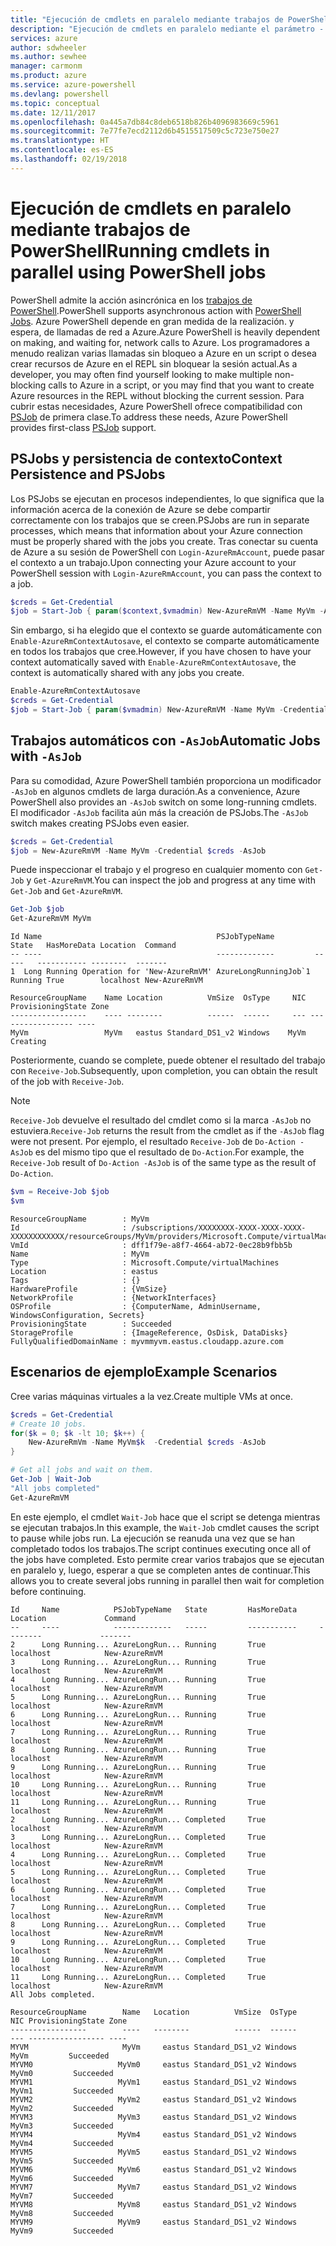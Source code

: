 ```yaml
---
title: "Ejecución de cmdlets en paralelo mediante trabajos de PowerShell"
description: "Ejecución de cmdlets en paralelo mediante el parámetro - AsJob."
services: azure
author: sdwheeler
ms.author: sewhee
manager: carmonm
ms.product: azure
ms.service: azure-powershell
ms.devlang: powershell
ms.topic: conceptual
ms.date: 12/11/2017
ms.openlocfilehash: 0a445a7db84c8deb6518b826b4096983669c5961
ms.sourcegitcommit: 7e77fe7ecd2112d6b4515517509c5c723e750e27
ms.translationtype: HT
ms.contentlocale: es-ES
ms.lasthandoff: 02/19/2018
---
```

# <a name="running-cmdlets-in-parallel-using-powershell-jobs"></a><span data-ttu-id="323f6-103">Ejecución de cmdlets en paralelo mediante trabajos de PowerShell</span><span class="sxs-lookup"><span data-stu-id="323f6-103">Running cmdlets in parallel using PowerShell jobs</span></span>

<span data-ttu-id="323f6-104">PowerShell admite la acción asincrónica en los [trabajos de PowerShell](/powershell/module/microsoft.powershell.core/about/about_jobs).</span><span class="sxs-lookup"><span data-stu-id="323f6-104">PowerShell supports asynchronous action with [PowerShell Jobs](/powershell/module/microsoft.powershell.core/about/about_jobs).</span></span>
<span data-ttu-id="323f6-105">Azure PowerShell depende en gran medida de la realización. y espera, de llamadas de red a Azure.</span><span class="sxs-lookup"><span data-stu-id="323f6-105">Azure PowerShell is heavily dependent on making, and waiting for, network calls to Azure.</span></span> <span data-ttu-id="323f6-106">Los programadores a menudo realizan varias llamadas sin bloqueo a Azure en un script o desea crear recursos de Azure en el REPL sin bloquear la sesión actual.</span><span class="sxs-lookup"><span data-stu-id="323f6-106">As a developer, you may often find yourself looking to make multiple non-blocking calls to Azure in a script, or you may find that you want to create Azure resources in the REPL without blocking the current session.</span></span> <span data-ttu-id="323f6-107">Para cubrir estas necesidades, Azure PowerShell ofrece compatibilidad con [PSJob](/powershell/module/microsoft.powershell.core/about/about_jobs) de primera clase.</span><span class="sxs-lookup"><span data-stu-id="323f6-107">To address these needs, Azure PowerShell provides first-class [PSJob](/powershell/module/microsoft.powershell.core/about/about_jobs) support.</span></span>

## <a name="context-persistence-and-psjobs"></a><span data-ttu-id="323f6-108">PSJobs y persistencia de contexto</span><span class="sxs-lookup"><span data-stu-id="323f6-108">Context Persistence and PSJobs</span></span>

<span data-ttu-id="323f6-109">Los PSJobs se ejecutan en procesos independientes, lo que significa que la información acerca de la conexión de Azure se debe compartir correctamente con los trabajos que se creen.</span><span class="sxs-lookup"><span data-stu-id="323f6-109">PSJobs are run in separate processes, which means that information about your Azure connection must be properly shared with the jobs you create.</span></span> <span data-ttu-id="323f6-110">Tras conectar su cuenta de Azure a su sesión de PowerShell con `Login-AzureRmAccount`, puede pasar el contexto a un trabajo.</span><span class="sxs-lookup"><span data-stu-id="323f6-110">Upon connecting your Azure account to your PowerShell session with `Login-AzureRmAccount`, you can pass the context to a job.</span></span>

```powershell
$creds = Get-Credential
$job = Start-Job { param($context,$vmadmin) New-AzureRmVM -Name MyVm -AzureRmContext $context -Credential $vmadmin} -Arguments (Get-AzureRmContext),$creds
```

<span data-ttu-id="323f6-111">Sin embargo, si ha elegido que el contexto se guarde automáticamente con `Enable-AzureRmContextAutosave`, el contexto se comparte automáticamente en todos los trabajos que cree.</span><span class="sxs-lookup"><span data-stu-id="323f6-111">However, if you have chosen to have your context automatically saved with `Enable-AzureRmContextAutosave`, the context is automatically shared with any jobs you create.</span></span>

```powershell
Enable-AzureRmContextAutosave
$creds = Get-Credential
$job = Start-Job { param($vmadmin) New-AzureRmVM -Name MyVm -Credential $vmadmin} -Arguments $creds
```

## <a name="automatic-jobs-with--asjob"></a><span data-ttu-id="323f6-112">Trabajos automáticos con `-AsJob`</span><span class="sxs-lookup"><span data-stu-id="323f6-112">Automatic Jobs with `-AsJob`</span></span>

<span data-ttu-id="323f6-113">Para su comodidad, Azure PowerShell también proporciona un modificador `-AsJob` en algunos cmdlets de larga duración.</span><span class="sxs-lookup"><span data-stu-id="323f6-113">As a convenience, Azure PowerShell also provides an `-AsJob` switch on some long-running cmdlets.</span></span>
<span data-ttu-id="323f6-114">El modificador `-AsJob` facilita aún más la creación de PSJobs.</span><span class="sxs-lookup"><span data-stu-id="323f6-114">The `-AsJob` switch makes creating PSJobs even easier.</span></span>

```powershell
$creds = Get-Credential
$job = New-AzureRmVM -Name MyVm -Credential $creds -AsJob
```

<span data-ttu-id="323f6-115">Puede inspeccionar el trabajo y el progreso en cualquier momento con `Get-Job` y `Get-AzureRmVM`.</span><span class="sxs-lookup"><span data-stu-id="323f6-115">You can inspect the job and progress at any time with `Get-Job` and `Get-AzureRmVM`.</span></span>

```powershell
Get-Job $job
Get-AzureRmVM MyVm
```

```Output
Id Name                                       PSJobTypeName         State   HasMoreData Location  Command
-- ----                                       -------------         -----   ----------- --------  -------
1  Long Running Operation for 'New-AzureRmVM' AzureLongRunningJob`1 Running True        localhost New-AzureRmVM

ResourceGroupName    Name Location          VmSize  OsType     NIC ProvisioningState Zone
-----------------    ---- --------          ------  ------     --- ----------------- ----
MyVm                 MyVm   eastus Standard_DS1_v2 Windows    MyVm          Creating
```

<span data-ttu-id="323f6-116">Posteriormente, cuando se complete, puede obtener el resultado del trabajo con `Receive-Job`.</span><span class="sxs-lookup"><span data-stu-id="323f6-116">Subsequently, upon completion, you can obtain the result of the job with `Receive-Job`.</span></span>

> [!NOTE]
> <span data-ttu-id="323f6-117">`Receive-Job` devuelve el resultado del cmdlet como si la marca `-AsJob` no estuviera.</span><span class="sxs-lookup"><span data-stu-id="323f6-117">`Receive-Job` returns the result from the cmdlet as if the `-AsJob` flag were not present.</span></span>
> <span data-ttu-id="323f6-118">Por ejemplo, el resultado `Receive-Job` de `Do-Action -AsJob` es del mismo tipo que el resultado de `Do-Action`.</span><span class="sxs-lookup"><span data-stu-id="323f6-118">For example, the `Receive-Job` result of `Do-Action -AsJob` is of the same type as the result of `Do-Action`.</span></span>

```powershell
$vm = Receive-Job $job
$vm
```

```Output
ResourceGroupName        : MyVm
Id                       : /subscriptions/XXXXXXXX-XXXX-XXXX-XXXX-XXXXXXXXXXXX/resourceGroups/MyVm/providers/Microsoft.Compute/virtualMachines/MyVm
VmId                     : dff1f79e-a8f7-4664-ab72-0ec28b9fbb5b
Name                     : MyVm
Type                     : Microsoft.Compute/virtualMachines
Location                 : eastus
Tags                     : {}
HardwareProfile          : {VmSize}
NetworkProfile           : {NetworkInterfaces}
OSProfile                : {ComputerName, AdminUsername, WindowsConfiguration, Secrets}
ProvisioningState        : Succeeded
StorageProfile           : {ImageReference, OsDisk, DataDisks}
FullyQualifiedDomainName : myvmmyvm.eastus.cloudapp.azure.com
```

## <a name="example-scenarios"></a><span data-ttu-id="323f6-119">Escenarios de ejemplo</span><span class="sxs-lookup"><span data-stu-id="323f6-119">Example Scenarios</span></span>

<span data-ttu-id="323f6-120">Cree varias máquinas virtuales a la vez.</span><span class="sxs-lookup"><span data-stu-id="323f6-120">Create multiple VMs at once.</span></span>

```powershell
$creds = Get-Credential
# Create 10 jobs.
for($k = 0; $k -lt 10; $k++) {
    New-AzureRmVm -Name MyVm$k  -Credential $creds -AsJob
}

# Get all jobs and wait on them.
Get-Job | Wait-Job
"All jobs completed"
Get-AzureRmVM
```

<span data-ttu-id="323f6-121">En este ejemplo, el cmdlet `Wait-Job` hace que el script se detenga mientras se ejecutan trabajos.</span><span class="sxs-lookup"><span data-stu-id="323f6-121">In this example, the `Wait-Job` cmdlet causes the script to pause while jobs run.</span></span> <span data-ttu-id="323f6-122">La ejecución se reanuda una vez que se han completado todos los trabajos.</span><span class="sxs-lookup"><span data-stu-id="323f6-122">The script continues executing once all of the jobs have completed.</span></span> <span data-ttu-id="323f6-123">Esto permite crear varios trabajos que se ejecutan en paralelo y, luego, esperar a que se completen antes de continuar.</span><span class="sxs-lookup"><span data-stu-id="323f6-123">This allows you to create several jobs running in parallel then wait for completion before continuing.</span></span>

```Output
Id     Name            PSJobTypeName   State         HasMoreData     Location             Command
--     ----            -------------   -----         -----------     --------             -------
2      Long Running... AzureLongRun... Running       True            localhost            New-AzureRmVM
3      Long Running... AzureLongRun... Running       True            localhost            New-AzureRmVM
4      Long Running... AzureLongRun... Running       True            localhost            New-AzureRmVM
5      Long Running... AzureLongRun... Running       True            localhost            New-AzureRmVM
6      Long Running... AzureLongRun... Running       True            localhost            New-AzureRmVM
7      Long Running... AzureLongRun... Running       True            localhost            New-AzureRmVM
8      Long Running... AzureLongRun... Running       True            localhost            New-AzureRmVM
9      Long Running... AzureLongRun... Running       True            localhost            New-AzureRmVM
10     Long Running... AzureLongRun... Running       True            localhost            New-AzureRmVM
11     Long Running... AzureLongRun... Running       True            localhost            New-AzureRmVM
2      Long Running... AzureLongRun... Completed     True            localhost            New-AzureRmVM
3      Long Running... AzureLongRun... Completed     True            localhost            New-AzureRmVM
4      Long Running... AzureLongRun... Completed     True            localhost            New-AzureRmVM
5      Long Running... AzureLongRun... Completed     True            localhost            New-AzureRmVM
6      Long Running... AzureLongRun... Completed     True            localhost            New-AzureRmVM
7      Long Running... AzureLongRun... Completed     True            localhost            New-AzureRmVM
8      Long Running... AzureLongRun... Completed     True            localhost            New-AzureRmVM
9      Long Running... AzureLongRun... Completed     True            localhost            New-AzureRmVM
10     Long Running... AzureLongRun... Completed     True            localhost            New-AzureRmVM
11     Long Running... AzureLongRun... Completed     True            localhost            New-AzureRmVM
All Jobs completed.

ResourceGroupName        Name   Location          VmSize  OsType           NIC ProvisioningState Zone
-----------------        ----   --------          ------  ------           --- ----------------- ----
MYVM                     MyVm     eastus Standard_DS1_v2 Windows          MyVm         Succeeded
MYVM0                   MyVm0     eastus Standard_DS1_v2 Windows         MyVm0         Succeeded
MYVM1                   MyVm1     eastus Standard_DS1_v2 Windows         MyVm1         Succeeded
MYVM2                   MyVm2     eastus Standard_DS1_v2 Windows         MyVm2         Succeeded
MYVM3                   MyVm3     eastus Standard_DS1_v2 Windows         MyVm3         Succeeded
MYVM4                   MyVm4     eastus Standard_DS1_v2 Windows         MyVm4         Succeeded
MYVM5                   MyVm5     eastus Standard_DS1_v2 Windows         MyVm5         Succeeded
MYVM6                   MyVm6     eastus Standard_DS1_v2 Windows         MyVm6         Succeeded
MYVM7                   MyVm7     eastus Standard_DS1_v2 Windows         MyVm7         Succeeded
MYVM8                   MyVm8     eastus Standard_DS1_v2 Windows         MyVm8         Succeeded
MYVM9                   MyVm9     eastus Standard_DS1_v2 Windows         MyVm9         Succeeded
```
